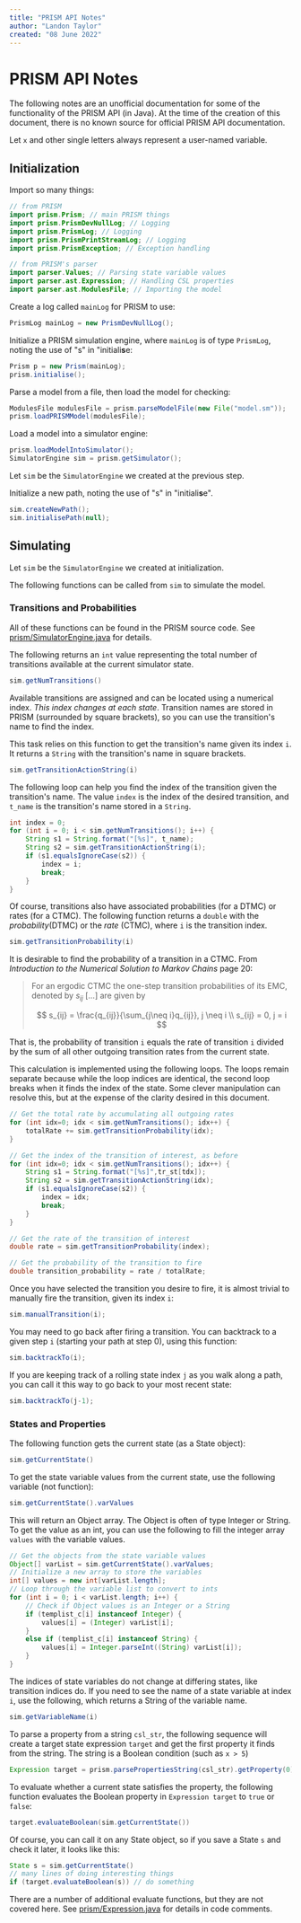 ```yaml
---
title: "PRISM API Notes"
author: "Landon Taylor"
created: "08 June 2022"
---
```


# PRISM API Notes

The following notes are an unofficial documentation for some of the functionality of the PRISM API (in Java). At the time of the creation of this document, there is no known source for official PRISM API documentation.

Let `x` and other single letters always represent a user-named variable.

## Initialization

Import so many things:

```java
// from PRISM
import prism.Prism; // main PRISM things
import prism.PrismDevNullLog; // Logging
import prism.PrismLog; // Logging
import prism.PrismPrintStreamLog; // Logging
import prism.PrismException; // Exception handling

// from PRISM's parser
import parser.Values; // Parsing state variable values
import parser.ast.Expression; // Handling CSL properties
import parser.ast.ModulesFile; // Importing the model
```

Create a log called `mainLog` for PRISM to use:

```java
PrismLog mainLog = new PrismDevNullLog();
```

Initialize a PRISM simulation engine, where `mainLog` is of type `PrismLog`, noting the use of "s" in "initiali**s**e:

```java
Prism p = new Prism(mainLog);
prism.initialise();
```

Parse a model from a file, then load the model for checking:

```java
ModulesFile modulesFile = prism.parseModelFile(new File("model.sm"));
prism.loadPRISMModel(modulesFile);
```

Load a model into a simulator engine:

```java
prism.loadModelIntoSimulator();
SimulatorEngine sim = prism.getSimulator();
```

Let `sim` be the `SimulatorEngine` we created at the previous step.

Initialize a new path, noting the use of "s" in "initiali**s**e".

```java
sim.createNewPath();
sim.initialisePath(null);
```

## Simulating

Let `sim` be the `SimulatorEngine` we created at initialization.

The following functions can be called from `sim` to simulate the model.

### Transitions and Probabilities

All of these functions can be found in the PRISM source code. See [prism/SimulatorEngine.java](https://github.com/prismmodelchecker/prism/blob/4fcd9756fe338f6f8cc1189a4e0c2ee2edb561bd/prism/src/simulator/SimulatorEngine.java#L1093) for details.

The following returns an `int` value representing the total number of transitions available at the current simulator state. 

```java
sim.getNumTransitions()
```

Available transitions are assigned and can be located using a numerical index. *This index changes at each state*. Transition names are stored in PRISM (surrounded by square brackets), so you can use the transition's name to find the index.

This task relies on this function to get the transition's name given its index `i`. It returns a `String` with the transition's name in square brackets.

```java
sim.getTransitionActionString(i)
```

The following loop can help you find the index of the transition given the transition's name. The value `index` is the index of the desired transition, and `t_name` is the transition's name stored in a `String`.

```java
int index = 0;
for (int i = 0; i < sim.getNumTransitions(); i++) {
    String s1 = String.format("[%s]", t_name);
    String s2 = sim.getTransitionActionString(i);
    if (s1.equalsIgnoreCase(s2)) {
        index = i;
        break;
    }
}
```

Of course, transitions also have associated probabilities (for a DTMC) or rates (for a CTMC). The following function returns a `double` with the *probability*(DTMC) or the *rate* (CTMC), where `i` is the transition index.

```java
sim.getTransitionProbability(i)
```

It is desirable to find the probability of a transition in a CTMC. From *Introduction to the Numerical Solution to Markov Chains* page 20:

> For an ergodic CTMC the one-step transition probabilities of its EMC, denoted by $s_{ij}$ [...] are given by
> 
> $$
> s_{ij} = \frac{q_{ij}}{\sum_{j\neq i}q_{ij}}, j \neq i \\
s_{ij} = 0, j = i
> $$

That is, the probability of transition `i` equals the rate of transition `i` divided by the sum of all other outgoing transition rates from the current state.

This calculation is implemented using the following loops. The loops remain separate because while the loop indices are identical, the second loop breaks when it finds the index of the state. Some clever manipulation can resolve this, but at the expense of the clarity desired in this document.

```java
// Get the total rate by accumulating all outgoing rates
for (int idx=0; idx < sim.getNumTransitions(); idx++) {
    totalRate += sim.getTransitionProbability(idx);
} 

// Get the index of the transition of interest, as before
for (int idx=0; idx < sim.getNumTransitions(); idx++) {
    String s1 = String.format("[%s]",tr_st[tdx]);
    String s2 = sim.getTransitionActionString(idx);
    if (s1.equalsIgnoreCase(s2)) {
        index = idx;
        break;
    }
}

// Get the rate of the transition of interest
double rate = sim.getTransitionProbability(index);

// Get the probability of the transition to fire
double transition_probability = rate / totalRate;
```

Once you have selected the transition you desire to fire, it is almost trivial to manually fire the transition, given its index `i`:

```java
sim.manualTransition(i);
```

You may need to go back after firing a transition. You can backtrack to a given step `i` (starting your path at step 0), using this function:

```java
sim.backtrackTo(i);
```

If you are keeping track of a rolling state index `j` as you walk along a path, you can call it this way to go back to your most recent state:

```java
sim.backtrackTo(j-1);
```

### States and Properties

The following function gets the current state (as a State object):

```java
sim.getCurrentState()
```

To get the state variable values from the current state, use the following variable (not function):

```java
sim.getCurrentState().varValues
```

This will return an Object array. The Object is often of type Integer or String. To get the value as an int, you can use the following to fill the integer array `values` with the variable values.

```java
// Get the objects from the state variable values
Object[] varList = sim.getCurrentState().varValues;
// Initialize a new array to store the variables
int[] values = new int[varList.length];
// Loop through the variable list to convert to ints
for (int i = 0; i < varList.length; i++) {
    // Check if Object values is an Integer or a String
    if (templist_c[i] instanceof Integer) {
        values[i] = (Integer) varList[i];
    }
    else if (templist_c[i] instanceof String) {
        values[i] = Integer.parseInt((String) varList[i]);
    }
}
```

The indices of state variables do not change at differing states, like transition indices do. If you need to see the name of a state variable at index `i`, use the following, which returns a String of the variable name.

```java
sim.getVariableName(i)
```

To parse a property from a string `csl_str`, the following sequence will create a target state expression `target` and get the first property it finds from the string. The string is a Boolean condition (such as `x > 5`)

```java
Expression target = prism.parsePropertiesString(csl_str).getProperty(0);
```

To evaluate whether a current state satisfies the property, the following function evaluates the Boolean property in `Expression target` to `true` or `false`:

```java
target.evaluateBoolean(sim.getCurrentState())
```

Of course, you can call it on any State object, so if you save a State `s` and check it later, it looks like this:

```java
State s = sim.getCurrentState()
// many lines of doing interesting things
if (target.evaluateBoolean(s)) // do something
```

There are a number of additional evaluate functions, but they are not covered here. See [prism/Expression.java](https://github.com/prismmodelchecker/prism/blob/master/prism/src/parser/ast/Expression.java) for details in code comments.


